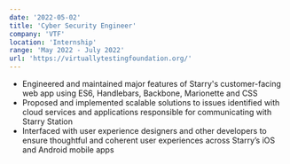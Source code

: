 ```yaml
---
date: '2022-05-02'
title: 'Cyber Security Engineer'
company: 'VTF'
location: 'Internship'
range: 'May 2022 - July 2022'
url: 'https://virtuallytestingfoundation.org/'
---
```


- Engineered and maintained major features of Starry's customer-facing web app using ES6, Handlebars, Backbone, Marionette and CSS
- Proposed and implemented scalable solutions to issues identified with cloud services and applications responsible for communicating with Starry Station
- Interfaced with user experience designers and other developers to ensure thoughtful and coherent user experiences across Starry’s iOS and Android mobile apps
